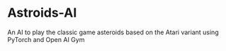 # Astroids-AI
An AI to play the classic game asteroids based on the Atari variant using PyTorch and Open AI Gym
